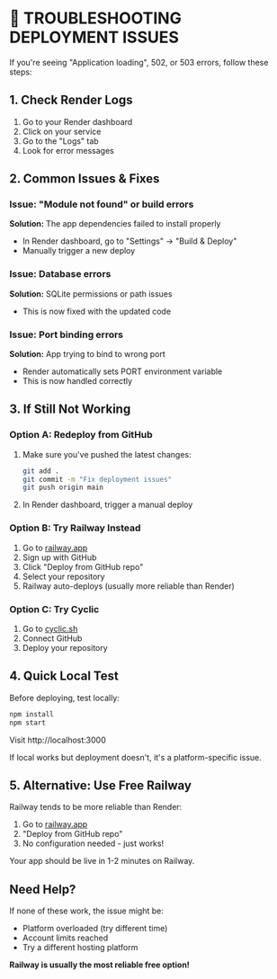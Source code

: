 # 🚨 TROUBLESHOOTING DEPLOYMENT ISSUES

If you're seeing "Application loading", 502, or 503 errors, follow these steps:

## 1. Check Render Logs

1. Go to your Render dashboard
2. Click on your service
3. Go to the "Logs" tab
4. Look for error messages

## 2. Common Issues & Fixes

### Issue: "Module not found" or build errors
**Solution:** The app dependencies failed to install properly
- In Render dashboard, go to "Settings" → "Build & Deploy"
- Manually trigger a new deploy

### Issue: Database errors
**Solution:** SQLite permissions or path issues
- This is now fixed with the updated code

### Issue: Port binding errors
**Solution:** App trying to bind to wrong port
- Render automatically sets PORT environment variable
- This is now handled correctly

## 3. If Still Not Working

### Option A: Redeploy from GitHub
1. Make sure you've pushed the latest changes:
   ```bash
   git add .
   git commit -m "Fix deployment issues"
   git push origin main
   ```
2. In Render dashboard, trigger a manual deploy

### Option B: Try Railway Instead
1. Go to [railway.app](https://railway.app)
2. Sign up with GitHub
3. Click "Deploy from GitHub repo"
4. Select your repository
5. Railway auto-deploys (usually more reliable than Render)

### Option C: Try Cyclic
1. Go to [cyclic.sh](https://cyclic.sh)
2. Connect GitHub
3. Deploy your repository

## 4. Quick Local Test

Before deploying, test locally:
```bash
npm install
npm start
```
Visit http://localhost:3000

If local works but deployment doesn't, it's a platform-specific issue.

## 5. Alternative: Use Free Railway

Railway tends to be more reliable than Render:

1. Go to [railway.app](https://railway.app)
2. "Deploy from GitHub repo"
3. No configuration needed - just works!

Your app should be live in 1-2 minutes on Railway.

## Need Help?

If none of these work, the issue might be:
- Platform overloaded (try different time)
- Account limits reached
- Try a different hosting platform

**Railway is usually the most reliable free option!**
